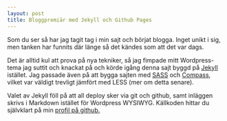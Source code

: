 ```yaml
---
layout: post
title: Bloggpremiär med Jekyll och Github Pages
---
```


Som du ser så har jag tagit tag i min sajt och börjat blogga. Inget unikt i sig, men tanken har funnits där länge så det kändes som att det var dags.

Det är alltid kul att prova på nya tekniker, så jag fimpade mitt Wordpress-tema jag suttit och knackat på och körde igång denna sajt byggd på [Jekyll](https://github.com/mojombo/jekyll/) istället. Jag passade även på att bygga sajten med [SASS](http://sass-lang.com/) och [Compass](http://compass-style.org/), vilket var väldigt trevligt jämfört med LESS (mer om detta senare).

 Valet av Jekyll föll på att all deploy sker via git och github, samt inläggen skrivs i Markdown istället för Wordpress WYSIWYG. Källkoden hittar du självklart på min [profil på github.](https://github.com/patrikwibron/patrikwibron.github.com)